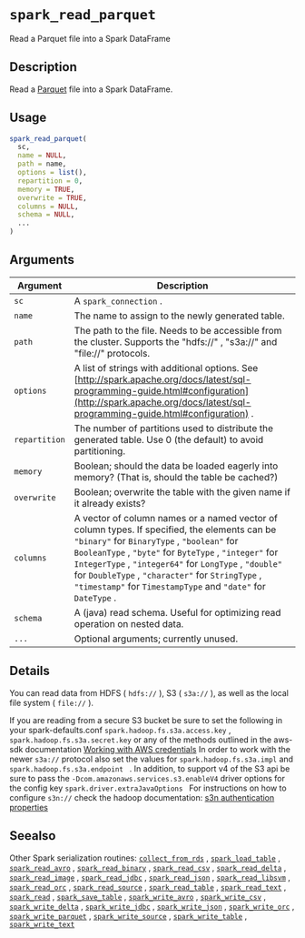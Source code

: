 # `spark_read_parquet`

Read a Parquet file into a Spark DataFrame


## Description

Read a [Parquet](https://parquet.apache.org/) file into a Spark
 DataFrame.


## Usage

```r
spark_read_parquet(
  sc,
  name = NULL,
  path = name,
  options = list(),
  repartition = 0,
  memory = TRUE,
  overwrite = TRUE,
  columns = NULL,
  schema = NULL,
  ...
)
```


## Arguments

Argument      |Description
------------- |----------------
`sc`     |     A `spark_connection` .
`name`     |     The name to assign to the newly generated table.
`path`     |     The path to the file. Needs to be accessible from the cluster. Supports the "hdfs://" , "s3a://" and "file://" protocols.
`options`     |     A list of strings with additional options. See [http://spark.apache.org/docs/latest/sql-programming-guide.html#configuration](http://spark.apache.org/docs/latest/sql-programming-guide.html#configuration) .
`repartition`     |     The number of partitions used to distribute the generated table. Use 0 (the default) to avoid partitioning.
`memory`     |     Boolean; should the data be loaded eagerly into memory? (That is, should the table be cached?)
`overwrite`     |     Boolean; overwrite the table with the given name if it already exists?
`columns`     |     A vector of column names or a named vector of column types. If specified, the elements can be `"binary"` for `BinaryType` , `"boolean"` for `BooleanType` , `"byte"` for `ByteType` , `"integer"` for `IntegerType` , `"integer64"` for `LongType` , `"double"` for `DoubleType` , `"character"` for `StringType` , `"timestamp"` for `TimestampType` and `"date"` for `DateType` .
`schema`     |     A (java) read schema. Useful for optimizing read operation on nested data.
`...`     |     Optional arguments; currently unused.


## Details

You can read data from HDFS ( `hdfs://` ), S3 ( `s3a://` ), as well as
 the local file system ( `file://` ).
 
 If you are reading from a secure S3 bucket be sure to set the following in your spark-defaults.conf
 `spark.hadoop.fs.s3a.access.key` , `spark.hadoop.fs.s3a.secret.key` or any of the methods outlined in the aws-sdk
 documentation [Working with AWS credentials](https://docs.aws.amazon.com/sdk-for-java/v1/developer-guide/credentials.html) 
 In order to work with the newer `s3a://` protocol also set the values for `spark.hadoop.fs.s3a.impl` and `spark.hadoop.fs.s3a.endpoint ` .
 In addition, to support v4 of the S3 api be sure to pass the `-Dcom.amazonaws.services.s3.enableV4` driver options
 for the config key `spark.driver.extraJavaOptions ` 
 For instructions on how to configure `s3n://` check the hadoop documentation:
 [s3n authentication properties](https://hadoop.apache.org/docs/stable/hadoop-aws/tools/hadoop-aws/index.html#Authentication_properties)


## Seealso

Other Spark serialization routines:
 [`collect_from_rds`](#collectfromrds) ,
 [`spark_load_table`](#sparkloadtable) ,
 [`spark_read_avro`](#sparkreadavro) ,
 [`spark_read_binary`](#sparkreadbinary) ,
 [`spark_read_csv`](#sparkreadcsv) ,
 [`spark_read_delta`](#sparkreaddelta) ,
 [`spark_read_image`](#sparkreadimage) ,
 [`spark_read_jdbc`](#sparkreadjdbc) ,
 [`spark_read_json`](#sparkreadjson) ,
 [`spark_read_libsvm`](#sparkreadlibsvm) ,
 [`spark_read_orc`](#sparkreadorc) ,
 [`spark_read_source`](#sparkreadsource) ,
 [`spark_read_table`](#sparkreadtable) ,
 [`spark_read_text`](#sparkreadtext) ,
 [`spark_read`](#sparkread) ,
 [`spark_save_table`](#sparksavetable) ,
 [`spark_write_avro`](#sparkwriteavro) ,
 [`spark_write_csv`](#sparkwritecsv) ,
 [`spark_write_delta`](#sparkwritedelta) ,
 [`spark_write_jdbc`](#sparkwritejdbc) ,
 [`spark_write_json`](#sparkwritejson) ,
 [`spark_write_orc`](#sparkwriteorc) ,
 [`spark_write_parquet`](#sparkwriteparquet) ,
 [`spark_write_source`](#sparkwritesource) ,
 [`spark_write_table`](#sparkwritetable) ,
 [`spark_write_text`](#sparkwritetext)


